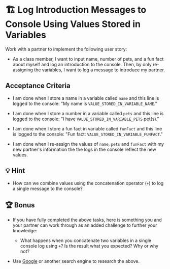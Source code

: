 # 🏗️ Log Introduction Messages to Console Using Values Stored in Variables 

Work with a partner to implement the following user story:

* As a class member, I want to input name, number of pets, and a fun fact about myself and log an introduction to the console. Then, by only re-assigning the variables, I want to log a message to introduce my partner.

## Acceptance Criteria

* I am done when I store a name in a variable called `name` and this line is logged to the console: "My name is `VALUE_STORED_IN_VARIABLE_NAME`."

* I am done when I store a number in a variable called `pets` and this line is logged to the console:  "I have `VALUE_STORED_IN_VARIABLE_PETS` pet(s)."

* I am done when I store a fun fact in variable called `funFact` and this line is logged to the console: "Fun fact: `VALUE_STORED_IN_VARIABLE_FUNFACT`."

* I am done when I re-assign the values of `name`, `pets` and `funFact` with my new partner's information the the logs in the console reflect the new values.

## 💡 Hint

*  How can we combine values using the concatenation operator (`+`) to log a single message to the console?

## 🏆 Bonus

* If you have fully completed the above tasks, here is something you and your partner can work through as an added challenge to further your knowledge:

  * What happens when you concatenate two variables in a single console log using `+`? Is the result what you expected? Why or why not? 

* Use [Google](https://www.google.com) or another search engine to research the above.
